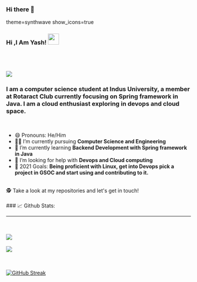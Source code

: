 ### Hi there 👋

<!--
**Yash-Chandrani/Yash-Chandrani** is a ✨ _special_ ✨ repository because its `README.md` (this file) appears on your GitHub profile.

Here are some ideas to get you started:

- 🔭 I’m currently working on ...
- 🌱 I’m currently learning ...
- 👯 I’m looking to collaborate on ...
- 🤔 I’m looking for help with ...
- 💬 Ask me about ...
- 📫 How to reach me: ...
- 😄 Pronouns: ...
- ⚡ Fun fact: ...
-->

theme=synthwave
show_icons=true


### Hi ,I Am Yash! <img src=" https://raw.githubusercontent.com/debdutgoswami/debdutgoswami/master/assets/gifs/Hi.gif" width="30px"> <br> <br>
<br>

![](https://komarev.com/ghpvc/?username=Yash-Chandrani&color=blue)<br>
<h3>I am a computer science student at Indus University, a member at Rotaract Club currently focusing on Spring framework in Java. I am a cloud enthusiast exploring in devops and cloud space.</h3><br>

- 😄 Pronouns: He/Him
- 👨‍🏭 I’m currently pursuing **Computer Science and Engineering** <br>
- 🏫 I’m currently learning **Backend Development with Spring framework in Java** <br>
- 🤔 I’m looking for help with **Devops and Cloud computing**<br>
- 🥅 2021 Goals: **Being proficient with Linux, get into Devops pick a project in GSOC and start using and contributing to it.** <br>
<br>
🕵 Take a look at my repositories and let's get in touch!<br>
<br>
### 📈 Github Stats:<br>
<hr/><br>
<br>
<a href="https://github.com/Yash-Chandrani">
<img align="center" src="https://github-readme-stats.vercel.app/api?username=Yash-Chandrani&show_icons=true&include_all_commits=true&theme=midnight-purple&count_private=true">
</a>
<br><br>
<a href="https://github.com/remcohalman/github-readme-stats">
<img align="center" src="https://github-readme-stats.anuraghazra1.vercel.app/api/top-langs/?username=Yash-Chandrani&layout=compact&theme=blue-green" />
</a>
<br>
<br><br>

[![GitHub Streak](https://github-readme-streak-stats.herokuapp.com/?user=Yash-Chandrani)](https://git.io/streak-stats)

